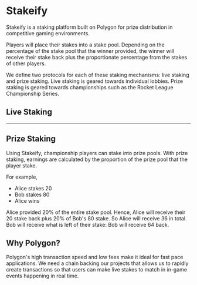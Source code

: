 # Stakeify

Stakeify is a staking platform built on Polygon for prize distribution in competitive gaming environments.

Players will place their stakes into a stake pool. Depending on the percentage of the stake pool that the winner provided, the winner will receive their stake back plus the proportionate percentage from the stakes of other players.

We define two protocols for each of these staking mechanisms: live staking and prize staking. Live staking is geared towards individual lobbies. Prize staking is geared towards championships such as the Rocket League Championship Series.

## Live Staking
---

## Prize Staking
Using Stakeify, championship players can stake into prize pools. With prize staking, earnings are calculated by the proportion of the prize pool that the player stake.

For example,
- Alice stakes 20
- Bob stakes 80
- Alice wins

Alice provided 20% of the entire stake pool. Hence, Alice will receive their 20 stake back plus 20% of Bob's 80 stake. So Alice will receive 36 in total. Bob will receive what is left of their stake: Bob will receive 64 back.

## Why Polygon?
Polygon's high transaction speed and low fees make it ideal for fast pace applications. We need a chain backing our projects that allows us to rapidly create transactions so that users can make live stakes to match in in-game events happening in real time.